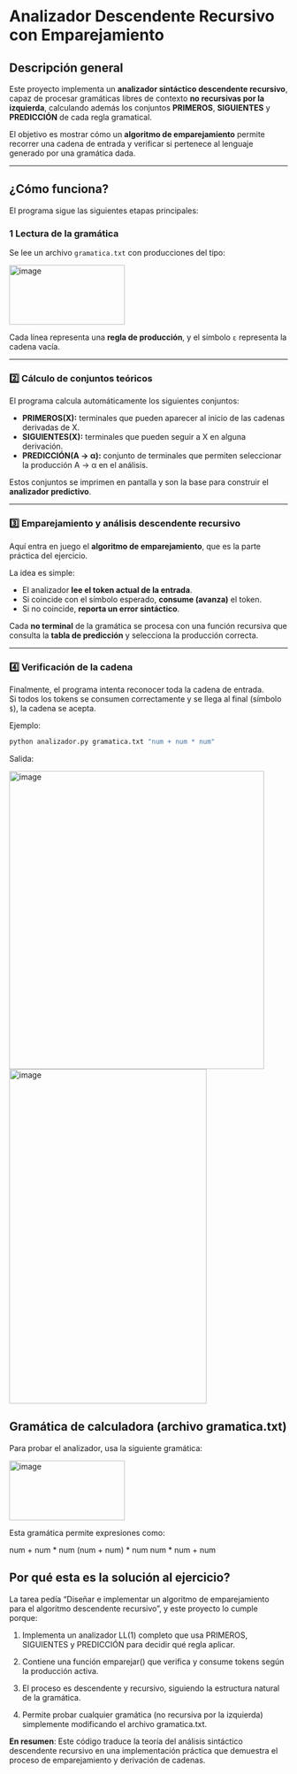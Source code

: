 #  Analizador Descendente Recursivo con Emparejamiento

##  Descripción general

Este proyecto implementa un **analizador sintáctico descendente recursivo**, capaz de procesar gramáticas libres de contexto **no recursivas por la izquierda**, calculando además los conjuntos **PRIMEROS**, **SIGUIENTES** y **PREDICCIÓN** de cada regla gramatical.

El objetivo es mostrar cómo un **algoritmo de emparejamiento** permite recorrer una cadena de entrada y verificar si pertenece al lenguaje generado por una gramática dada.

---

##  ¿Cómo funciona?

El programa sigue las siguientes etapas principales:

### 1️ Lectura de la gramática

Se lee un archivo `gramatica.txt` con producciones del tipo:


<img width="209" height="108" alt="image" src="https://github.com/user-attachments/assets/38e0d1c0-4759-43fb-8ec4-cf96e47d3b4e" />


Cada línea representa una **regla de producción**, y el símbolo `ε` representa la cadena vacía.

---

### 2️⃣ Cálculo de conjuntos teóricos

El programa calcula automáticamente los siguientes conjuntos:

- **PRIMEROS(X):** terminales que pueden aparecer al inicio de las cadenas derivadas de X.  
- **SIGUIENTES(X):** terminales que pueden seguir a X en alguna derivación.  
- **PREDICCIÓN(A → α):** conjunto de terminales que permiten seleccionar la producción A → α en el análisis.

Estos conjuntos se imprimen en pantalla y son la base para construir el **analizador predictivo**.

---

### 3️⃣ Emparejamiento y análisis descendente recursivo

Aquí entra en juego el **algoritmo de emparejamiento**, que es la parte práctica del ejercicio.

La idea es simple:
- El analizador **lee el token actual de la entrada**.
- Si coincide con el símbolo esperado, **consume (avanza)** el token.
- Si no coincide, **reporta un error sintáctico**.

Cada **no terminal** de la gramática se procesa con una función recursiva que consulta la **tabla de predicción** y selecciona la producción correcta.

---

### 4️⃣ Verificación de la cadena

Finalmente, el programa intenta reconocer toda la cadena de entrada.  
Si todos los tokens se consumen correctamente y se llega al final (símbolo `$`), la cadena se acepta.

Ejemplo:

```bash
python analizador.py gramatica.txt "num + num * num"
```
Salida:

<img width="461" height="539" alt="image" src="https://github.com/user-attachments/assets/54027230-816a-4870-9490-d4153596ce3c" />

<img width="357" height="605" alt="image" src="https://github.com/user-attachments/assets/98e2bcc9-867a-4972-8e7e-a0b014fea87c" />

## Gramática de calculadora (archivo gramatica.txt)

Para probar el analizador, usa la siguiente gramática:

<img width="209" height="108" alt="image" src="https://github.com/user-attachments/assets/38e0d1c0-4759-43fb-8ec4-cf96e47d3b4e" />


Esta gramática permite expresiones como:

num + num * num
(num + num) * num
num * num + num

## Por qué esta es la solución al ejercicio?

La tarea pedía “Diseñar e implementar un algoritmo de emparejamiento para el algoritmo descendente recursivo”, y este proyecto lo cumple porque:

1. Implementa un analizador LL(1) completo que usa PRIMEROS, SIGUIENTES y PREDICCIÓN para decidir qué regla aplicar.

2. Contiene una función emparejar() que verifica y consume tokens según la producción activa.

3. El proceso es descendente y recursivo, siguiendo la estructura natural de la gramática.

4. Permite probar cualquier gramática (no recursiva por la izquierda) simplemente modificando el archivo gramatica.txt.

**En resumen**:
Este código traduce la teoría del análisis sintáctico descendente recursivo en una implementación práctica que demuestra el proceso de emparejamiento y derivación de cadenas.


